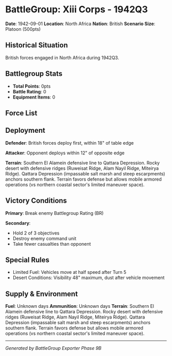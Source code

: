 # BattleGroup: Xiii Corps - 1942Q3

**Date**: 1942-09-01
**Location**: North Africa
**Nation**: British
**Scenario Size**: Platoon (500pts)

## Historical Situation

British forces engaged in North Africa during 1942Q3.

## Battlegroup Stats

- **Total Points**: 0pts
- **Battle Rating**: 0
- **Equipment Items**: 0

## Force List


## Deployment

**Defender**: British forces deploy first, within 18" of table edge

**Attacker**: Opponent deploys within 12" of opposite edge

**Terrain**: Southern El Alamein defensive line to Qattara Depression. Rocky desert with defensive ridges (Ruweisat Ridge, Alam Nayil Ridge, Miteirya Ridge). Qattara Depression (impassable salt marsh and steep escarpments) anchors southern flank. Terrain favors defense but allows mobile armored operations (vs northern coastal sector's limited maneuver space).

## Victory Conditions

**Primary**: Break enemy Battlegroup Rating (BR)

**Secondary**:
- Hold 2 of 3 objectives
- Destroy enemy command unit
- Take fewer casualties than opponent

## Special Rules

- Limited Fuel: Vehicles move at half speed after Turn 5
- Desert Conditions: Visibility 48" maximum, dust after vehicle movement

## Supply & Environment

**Fuel**: Unknown days
**Ammunition**: Unknown days
**Terrain**: Southern El Alamein defensive line to Qattara Depression. Rocky desert with defensive ridges (Ruweisat Ridge, Alam Nayil Ridge, Miteirya Ridge). Qattara Depression (impassable salt marsh and steep escarpments) anchors southern flank. Terrain favors defense but allows mobile armored operations (vs northern coastal sector's limited maneuver space).

---

*Generated by BattleGroup Exporter Phase 9B*
